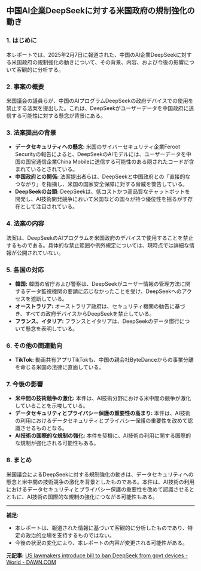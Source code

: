 ## 中国AI企業DeepSeekに対する米国政府の規制強化の動き

### 1. はじめに

本レポートでは、2025年2月7日に報道された、中国のAI企業DeepSeekに対する米国政府の規制強化の動きについて、その背景、内容、および今後の影響について客観的に分析する。

### 2. 事案の概要

米国議会の議員らが、中国のAIプログラムDeepSeekの政府デバイスでの使用を禁止する法案を提出した。これは、DeepSeekがユーザーデータを中国政府に送信する可能性に対する懸念が背景にある。

### 3. 法案提出の背景

* **データセキュリティへの懸念:** 米国のサイバーセキュリティ企業Feroot Securityの報告によると、DeepSeekのAIモデルには、ユーザーデータを中国の国営通信企業China Mobileに送信する可能性のある隠されたコードが含まれているとされている。
* **中国政府との関係:** 法案提出者らは、DeepSeekと中国政府との「直接的なつながり」を指摘し、米国の国家安全保障に対する脅威を警告している。
* **DeepSeekの台頭:** DeepSeekは、低コストかつ高品質なチャットボットを開発し、AI技術開発競争において米国などの国々が持つ優位性を揺るがす存在として注目されている。

### 4. 法案の内容

法案は、DeepSeekのAIプログラムを米国政府のデバイスで使用することを禁止するものである。具体的な禁止範囲や例外規定については、現時点では詳細な情報が公開されていない。

### 5. 各国の対応

* **韓国:** 韓国の省庁および警察は、DeepSeekがユーザー情報の管理方法に関するデータ監視機関の要請に応じなかったことを受け、DeepSeekへのアクセスを遮断している。
* **オーストラリア:** オーストラリア政府は、セキュリティ機関の勧告に基づき、すべての政府デバイスからDeepSeekを禁止している。
* **フランス、イタリア:** フランスとイタリアは、DeepSeekのデータ慣行について懸念を表明している。

### 6. その他の関連動向

* **TikTok:** 動画共有アプリTikTokも、中国の親会社ByteDanceからの事業分離を命じる米国の法律に直面している。

### 7. 今後の影響

* **米中間の技術競争の激化:** 本件は、AI技術分野における米中間の競争が激化していることを示唆している。
* **データセキュリティとプライバシー保護の重要性の高まり:** 本件は、AI技術の利用におけるデータセキュリティとプライバシー保護の重要性を改めて認識させるものとなる。
* **AI技術の国際的な規制の強化:** 本件を契機に、AI技術の利用に関する国際的な規制が強化される可能性もある。

### 8. まとめ

米国議会によるDeepSeekに対する規制強化の動きは、データセキュリティへの懸念と米中間の技術競争の激化を背景としたものである。本件は、AI技術の利用におけるデータセキュリティとプライバシー保護の重要性を改めて認識させるとともに、AI技術の国際的な規制の強化につながる可能性もある。

---

**補足:**

* 本レポートは、報道された情報に基づいて客観的に分析したものであり、特定の政治的立場を支持するものではない。
* 今後の状況の変化により、本レポートの内容が変更される可能性がある。


**元記事:** [US lawmakers introduce bill to ban DeepSeek from govt devices - World - DAWN.COM](https://www.dawn.com/news/1890378)